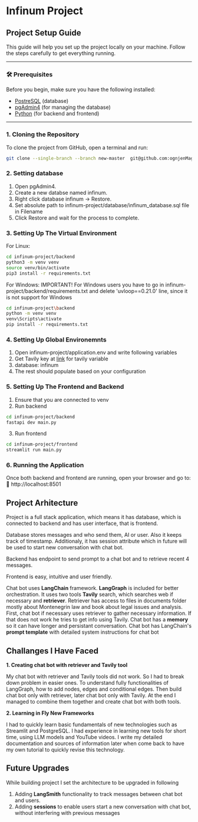 # Infinum Project

## Project Setup Guide  

This guide will help you set up the project locally on your machine. Follow the steps carefully to get everything running.

---

### **🛠️ Prerequisites**  
Before you begin, make sure you have the following installed:
- [PostreSQL](https://dev.mysql.com/downloads/mysql/) (database)  
- [pgAdmin4](https://www.mysql.com/products/workbench/) (for managing the database)  
- [Python](https://www.python.org/) (for backend and frontend)  

---

### **1. Cloning the Repository**  
To clone the project from GitHub, open a terminal and run:  

```sh
git clone --single-branch --branch new-master  git@github.com:ognjenMagicni/infinum-project.git
```

### **2. Setting database**

1. Open pgAdmin4.
2. Create a new databse named infinum.
3. Right click database infinum -> Restore.
4. Set absolute path to infinum-project/database/infinum_database.sql file in Filename
5. Click Restore and wait for the process to complete.

### **3. Setting Up The Virtual Environment**

For Linux:
```sh
cd infinum-project/backend
python3 -m venv venv
source venv/bin/activate
pip3 install -r requirements.txt
```

For Windows:
IMPORTANT! For Windows users you have to go in infinum-project/backend/requirements.txt and delete 'uvloop==0.21.0' line, since it is not support for Windows
```sh
cd infinum-project\backend
python -m venv venv
venv\Scripts\activate
pip install -r requirements.txt
```

### **4. Setting Up Global Environemnts**

1. Open infinum-project/application.env and write following variables
2. Get Tavily key at [link](https://tavily.com/) for tavily variable
3. database: infinum
4. The rest should populate based on your configuration

### **5. Setting Up The Frontend and Backend**

1. Ensure that you are connected to venv
2. Run backend
```sh
cd infinum-project/backend
fastapi dev main.py
```
3. Run frontend
```sh
cd infinum-project/frontend
streamlit run main.py
```

### **6. Running the Application**
Once both backend and frontend are running, open your browser and go to:
🔗 http://localhost:8501

## Project Arhitecture

Project is a full stack application, which means it has database, which is connected to backend and has user interface, that is frontend. 

Database stores messages and who send them, AI or user. Also it keeps track of timestamp. Additionaly, it has session attribute which in future will be used to start new conversation with chat bot.

Backend has endpoint to send prompt to a chat bot and to retrieve recent 4 messages. 

Frontend is easy, intuitive and user friendly.

Chat bot uses **LangChain** framework. **LangGraph** is included for better orchestration. It uses two tools **Tavily** search, which searches web if necessary and **retriever**. Retriever has access to files in documents folder mostly about Montenegrin law and book about legal issues and analysis. First, chat bot if necessary uses retriever to gather necessary information. If that does not work he tries to get info using Tavily.
Chat bot has a **memory** so it can have longer and persistant conversation.
Chat bot has LangChain's **prompt template** with detailed system instructions for chat bot

## Challanges I Have Faced

**1. Creating chat bot with retriever and Tavily tool**

My chat bot with retriever and Tavily tools did not work. So I had to break down problem in easier ones. To understand fully functionalities of LangGraph, how to add nodes, edges and conditional edges. Then build chat bot only with retriever, later chat bot only with Tavily. At the end I managed to combine them together and create chat bot with both tools. 

**2. Learning in Fly New Frameworks**

I had to quickly learn basic fundamentals of new technologies such as Streamlit and PostgreSQL. I had experience in learning new tools for short time, using LLM models and YouTube videos. I write my detailed documentation and sources of information later when come back to have my own tutorial to quickly revise this technology. 

## Future Upgrades

While building project I set the architecture to be upgraded in following
1. Adding **LangSmith** functionality to track messages between chat bot and users.
2. Adding **sessions** to enable users start a new conversation with chat bot, without interfering with previous messages


